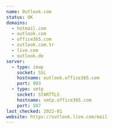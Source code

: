 ```yaml
---
name: Outlook.com
status: OK
domains:
  - hotmail.com
  - outlook.com
  - office365.com
  - outlook.com.tr
  - live.com
  - outlook.de
server:
  - type: imap
    socket: SSL
    hostname: outlook.office365.com
    port: 993
  - type: smtp
    socket: STARTTLS
    hostname: smtp.office365.com
    port: 587
last_checked: 2022-01
website: https://outlook.live.com/mail
---
```

